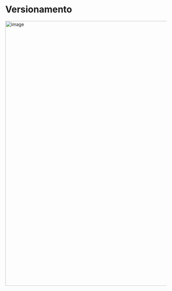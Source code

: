 # Versionamento




<img width="1827" height="824" alt="image" src="https://github.com/user-attachments/assets/4449b8ac-b081-4ef6-a79e-6a27089260f1" />



